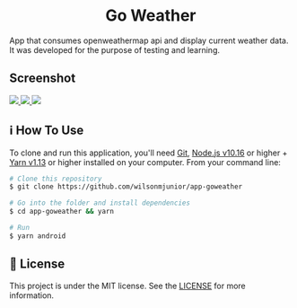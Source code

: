 <h1 align="center">
  Go Weather
</h1>

<p>
  App that consumes openweathermap api and display current weather data. 
  It was developed for the purpose of testing and learning.
</p>


<h2>Screenshot</h2>

<a href="https://drive.google.com/drive/folders/1Viu0e0r2QJ2_PpVWPBq541X4Jr2SPc4M?usp=sharing">
  <img src="https://res.cloudinary.com/dhqnvbd52/image/upload/c_thumb,w230,g_face/v1595089237/Weather/day_da7idq.png"/>
</a>
<a href="https://drive.google.com/drive/folders/1Viu0e0r2QJ2_PpVWPBq541X4Jr2SPc4M?usp=sharing">
  <img src="https://res.cloudinary.com/dhqnvbd52/image/upload/c_thumb,w230,g_face/v1595089237/Weather/night_iswtl5.png"/>
</a>
<a href="https://drive.google.com/drive/folders/1Viu0e0r2QJ2_PpVWPBq541X4Jr2SPc4M?usp=sharing">
  <img src="https://res.cloudinary.com/dhqnvbd52/image/upload/c_thumb,w230,g_face/v1595089237/Weather/winter_night_afej5u.png"/>
</a>

## :information_source: How To Use

To clone and run this application, you'll need [Git](https://git-scm.com), [Node.js v10.16](https://nodejs.org/) or higher + [Yarn v1.13](https://yarnpkg.com/) or higher installed on your computer. From your command line:

```bash
# Clone this repository
$ git clone https://github.com/wilsonmjunior/app-goweather

# Go into the folder and install dependencies
$ cd app-goweather && yarn

# Run 
$ yarn android
```

## :memo: License
This project is under the MIT license. See the [LICENSE](https://github.com/wilsonmjunior/app-goweather/blob/master/LICENSE) for more information.
